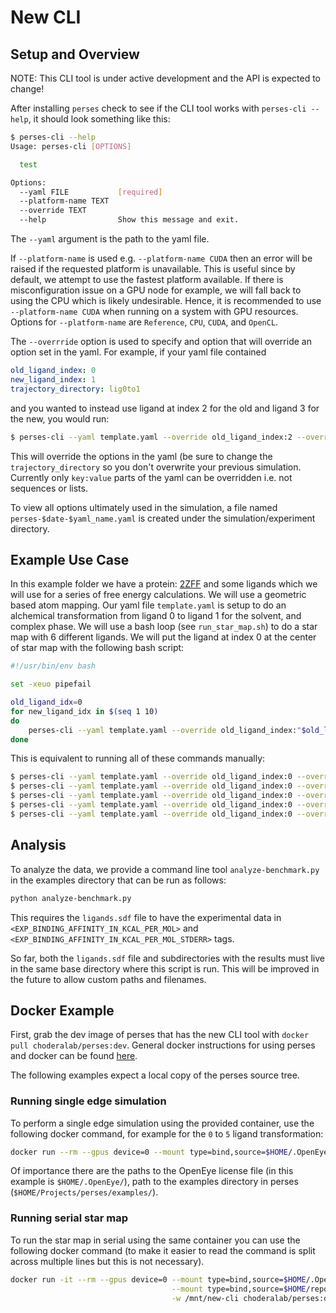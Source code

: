 # New CLI

## Setup and Overview

NOTE: This CLI tool is under active development and the API is expected to change!

After installing `perses` check to see if the CLI tool works with `perses-cli --help`, it should look something like this:

```bash
$ perses-cli --help
Usage: perses-cli [OPTIONS]

  test

Options:
  --yaml FILE           [required]
  --platform-name TEXT
  --override TEXT
  --help                Show this message and exit.
```
The `--yaml` argument is the path to the yaml file.

If `--platform-name` is used e.g. `--platform-name CUDA` then an error will be raised if the requested platform is unavailable.
This is useful since by default, we attempt to use the fastest platform available.
If there is misconfiguration issue on a GPU node for example, we will fall back to using the CPU which is likely undesirable.
Hence, it is recommended to use `--platform-name CUDA` when running on a system with GPU resources.
Options for `--platform-name` are `Reference`, `CPU`, `CUDA`, and `OpenCL`.

The `--overrride` option is used to specify and option that will override an option set in the yaml.
For example, if your yaml file contained

```yaml
old_ligand_index: 0
new_ligand_index: 1
trajectory_directory: lig0to1
```

and you wanted to instead use ligand at index 2 for the old and ligand 3 for the new, you would run:

```bash
$ perses-cli --yaml template.yaml --override old_ligand_index:2 --override new_ligand_index:3 --override trajectory_directory:lig2to3
```
This will override the options in the yaml (be sure to change the `trajectory_directory` so you don't overwrite your previous simulation.
Currently only `key:value` parts of the yaml can be overridden i.e. not sequences or lists.

To view all options ultimately used in the simulation, a file named `perses-$date-$yaml_name.yaml` is created under the simulation/experiment directory.

## Example Use Case

In this example folder we have a protein: [2ZFF](https://www.rcsb.org/structure/2zff) and some ligands which we will use for a series of free energy calculations.
We will use a geometric based atom mapping.
Our yaml file `template.yaml` is setup to do an alchemical transformation from ligand 0 to ligand 1 for the solvent, and complex phase.
We will use a bash loop (see `run_star_map.sh`) to do a star map with 6 different ligands.
We will put the ligand at index 0 at the center of star map with the following bash script:

```bash
#!/usr/bin/env bash

set -xeuo pipefail

old_ligand_idx=0
for new_ligand_idx in $(seq 1 10)
do 
	perses-cli --yaml template.yaml --override old_ligand_index:"$old_ligand_idx" --override new_ligand_index:"$new_ligand_idx" --override trajectory_directory:lig"$old_ligand_idx"to"$new_ligand_idx"
done
```

This is equivalent to running all of these commands manually:

```bash
$ perses-cli --yaml template.yaml --override old_ligand_index:0 --override new_ligand_index:1 --override trajectory_directory:lig0to1
$ perses-cli --yaml template.yaml --override old_ligand_index:0 --override new_ligand_index:2 --override trajectory_directory:lig0to2
$ perses-cli --yaml template.yaml --override old_ligand_index:0 --override new_ligand_index:3 --override trajectory_directory:lig0to3
$ perses-cli --yaml template.yaml --override old_ligand_index:0 --override new_ligand_index:4 --override trajectory_directory:lig0to4
$ perses-cli --yaml template.yaml --override old_ligand_index:0 --override new_ligand_index:5 --override trajectory_directory:lig0to5
```

## Analysis 
To analyze the data, we provide a command line tool `analyze-benchmark.py` in the examples directory that can be run as follows:

```bash
python analyze-benchmark.py
```
This requires the `ligands.sdf` file to have the experimental data in `<EXP_BINDING_AFFINITY_IN_KCAL_PER_MOL>` and `<EXP_BINDING_AFFINITY_IN_KCAL_PER_MOL_STDERR>` tags.

So far, both the `ligands.sdf` file and subdirectories with the results must live in the same base directory where this script is run. This will be improved in the future to allow custom paths and filenames.

## Docker Example

First, grab the dev image of perses that has the new CLI tool with `docker pull choderalab/perses:dev`.
General docker instructions for using perses and docker can be found [here](https://github.com/choderalab/perses/tree/main/docker#readme).

The following examples expect a local copy of the perses source tree.

### Running single edge simulation
To perform a single edge simulation using the provided container, use the following docker command, for example for the `0` to `5` ligand transformation:

```bash
docker run --rm --gpus device=0 --mount type=bind,source=$HOME/.OpenEye/,target=/openeye/,readonly --mount type=bind,source=$HOME/workdir/repos/perses/examples/,target=/mnt/ -w /mnt/new-cli choderalab/perses:dev perses-cli --yaml template.yaml --override old_ligand_index:0 --override new_ligand_index:5 --override trajectory_directory:lig0to5
```
Of importance there are the paths to the OpenEye license file (in this example is `$HOME/.OpenEye/`), path to the examples directory in perses (`$HOME/Projects/perses/examples/`).

### Running serial star map

To run the star map in serial using the same container you can use the following docker command (to make it easier to read the command is split across multiple lines but this is not necessary).
```bash
docker run -it --rm --gpus device=0 --mount type=bind,source=$HOME/.OpenEye/,target=/openeye/,readonly \
                                    --mount type=bind,source=$HOME/repos/perses/examples/,target=/mnt/ \
                                    -w /mnt/new-cli choderalab/perses:dev bash ./run_star_map.sh
```


